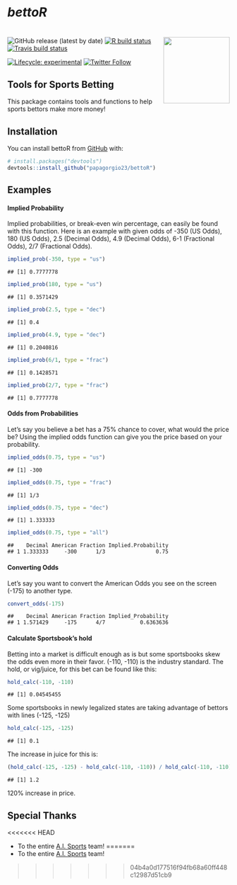 *bettoR*
================

# <img src="man/figures/bettoR.png" width = "150" align="right" />

<!-- README.md is generated from README.Rmd. Please edit that file -->
<!-- badges: start -->

![GitHub release (latest by
date)](https://img.shields.io/github/v/release/papagorgio23/bettoR) [![R
build
status](https://github.com/papagorgio23/bettoR/workflows/R-CMD-check/badge.svg)](https://github.com/papagorgio23/bettoR/actions)
[![Travis build
status](https://travis-ci.com/papagorgio23/bettoR.svg?branch=master)](https://travis-ci.com/github/papagorgio23/bettoR)
<!--[![Coverage Status](https://img.shields.io/coveralls/github/papagorgio23/bettoR)](https://img.shields.io/coveralls/github/papagorgio23/bettoR)
https://img.shields.io/codecov/c/github/papagorgio23/bettoR?style=plastic&token=4dcb468f-32ee-42a9-b610-92f9a6d0c896
[![Coverage Status](https://img.shields.io/codecov/c/github/ellessenne/rsimsum/master.svg)](https://codecov.io/github/ellessenne/rsimsum?branch=master) 
[![Coverage Status](https://img.shields.io/codecov/c/github/papagorgio23/bettoR?style=plastic&token=4dcb468f-32ee-42a9-b610-92f9a6d0c896)](https://codecov.io/github/papagorgio23/bettoR?branch=master)-->
[![Lifecycle:
experimental](https://img.shields.io/badge/lifecycle-experimental-orange.svg)](https://www.tidyverse.org/lifecycle/#experimental)
[![Twitter
Follow](https://img.shields.io/twitter/follow/theFirmAISports?style=social)](https://twitter.com/theFirmAISports)
<!-- badges: end -->

## Tools for Sports Betting

This package contains tools and functions to help sports bettors make
more money!

## Installation

You can install bettoR from
[GitHub](https://github.com/papagorgio23/bettoR) with:

``` r
# install.packages("devtools")
devtools::install_github("papagorgio23/bettoR")
```

## Examples

#### Implied Probability

Implied probabilities, or break-even win percentage, can easily be found
with this function. Here is an example with given odds of -350 (US
Odds), 180 (US Odds), 2.5 (Decimal Odds), 4.9 (Decimal Odds), 6-1
(Fractional Odds), 2/7 (Fractional Odds).

``` r
implied_prob(-350, type = "us")
```

    ## [1] 0.7777778

``` r
implied_prob(180, type = "us")
```

    ## [1] 0.3571429

``` r
implied_prob(2.5, type = "dec")
```

    ## [1] 0.4

``` r
implied_prob(4.9, type = "dec")
```

    ## [1] 0.2040816

``` r
implied_prob(6/1, type = "frac")
```

    ## [1] 0.1428571

``` r
implied_prob(2/7, type = "frac")
```

    ## [1] 0.7777778

#### Odds from Probabilities

Let’s say you believe a bet has a 75% chance to cover, what would the
price be? Using the implied odds function can give you the price based
on your probability.

``` r
implied_odds(0.75, type = "us")
```

    ## [1] -300

``` r
implied_odds(0.75, type = "frac")
```

    ## [1] 1/3

``` r
implied_odds(0.75, type = "dec")
```

    ## [1] 1.333333

``` r
implied_odds(0.75, type = "all")
```

    ##    Decimal American Fraction Implied.Probability
    ## 1 1.333333     -300      1/3                0.75

#### Converting Odds

Let’s say you want to convert the American Odds you see on the screen
(-175) to another type.

``` r
convert_odds(-175)
```

    ##    Decimal American Fraction Implied_Probability
    ## 1 1.571429     -175      4/7           0.6363636

#### Calculate Sportsbook’s hold

Betting into a market is difficult enough as is but some sportsbooks
skew the odds even more in their favor. (-110, -110) is the industry
standard. The hold, or vig/juice, for this bet can be found like this:

``` r
hold_calc(-110, -110)
```

    ## [1] 0.04545455

Some sportsbooks in newly legalized states are taking advantage of
bettors with lines (-125, -125)

``` r
hold_calc(-125, -125)
```

    ## [1] 0.1

The increase in juice for this is:

``` r
(hold_calc(-125, -125) - hold_calc(-110, -110)) / hold_calc(-110, -110)
```

    ## [1] 1.2

120% increase in price.

## Special Thanks

<<<<<<< HEAD
-   To the entire [A.I. Sports](https://aisportsfirm.com/home/our-team/)
    team!
=======
- To the entire [A.I. Sports](https://aisportsfirm.com/home/our-team/)
  team!
>>>>>>> 04b4a0d177516f94fb68a60ff448c12987d51cb9
